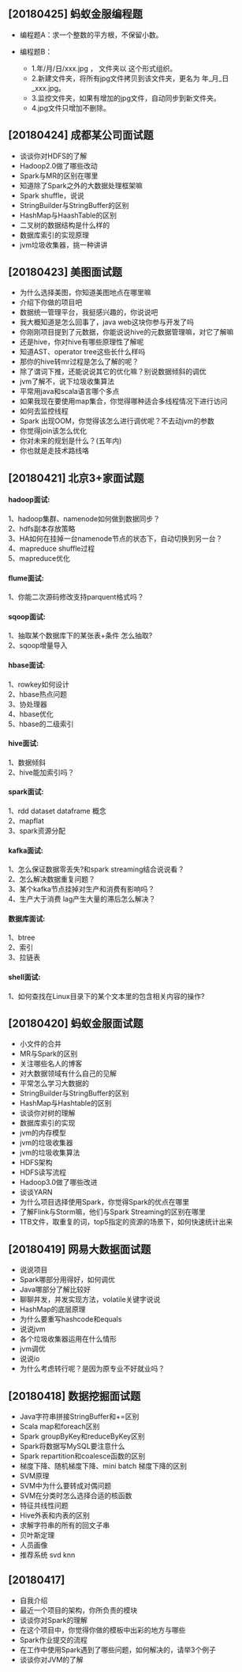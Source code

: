 
## [20180425] 蚂蚁金服编程题
* 编程题A：求一个整数的平方根，不保留小数。
 
* 编程题B：
	* 1.年/月/日/xxx.jpg ， 文件夹以 这个形式组织。
	* 2.新建文件夹，将所有jpg文件拷贝到该文件夹，更名为 年_月_日_xxx.jpg。
	* 3.监控文件夹，如果有增加的jpg文件，自动同步到新文件夹。
	* 4.jpg文件只增加不删除。

## [20180424] 成都某公司面试题
* 谈谈你对HDFS的了解
* Hadoop2.0做了哪些改动
* Spark与MR的区别在哪里
* 知道除了Spark之外的大数据处理框架嘛
* Spark shuffle，说说
* StringBuilder与StringBuffer的区别
* HashMap与HaashTable的区别
* 二叉树的数据结构是什么样的
* 数据库索引的实现原理
* jvm垃圾收集器，挑一种讲讲

## [20180423] 美图面试题
* 为什么选择美图，你知道美图地点在哪里嘛
* 介绍下你做的项目吧
* 数据统一管理平台，我挺感兴趣的，你说说吧
* 我大概知道是怎么回事了，java web这块你参与开发了吗
* 你刚刚项目提到了元数据，你能说说hive的元数据管理嘛，对它了解嘛
* 还是hive，你对hive有哪些原理性了解呢
* 知道AST、operator tree这些长什么样吗
* 那你的hive转mr过程是怎么了解的呢？
* 除了谓词下推，还能说说其它的优化嘛？别说数据倾斜的调优
* jvm了解不，说下垃圾收集算法
* 平常用java和scala语言哪个多点
* 如果我现在要使用map集合，你觉得哪种适合多线程情况下进行访问
* 如何去监控线程
* Spark 出现OOM，你觉得该怎么进行调优呢？不去动jvm的参数
* 你觉得join该怎么优化
* 你对未来的规划是什么？(五年内)
* 你也就是走技术路线咯

## [20180421] 北京3+家面试题
#### hadoop面试:  
1、hadoop集群、namenode如何做到数据同步？   
2、hdfs副本存放策略  
3、HA如何在挂掉一台namenode节点的状态下，自动切换到另一台？  
4、mapreduce shuffle过程  
5、mapreduce优化  

#### flume面试:  
1、你能二次源码修改支持parquent格式吗？  

#### sqoop面试:  
1、抽取某个数据库下的某张表+条件  怎么抽取?  
2、sqoop增量导入  

#### hbase面试:  
1、rowkey如何设计    
2、hbase热点问题    
3、协处理器   
4、hbase优化    
5、hbase的二级索引  

#### hive面试:
1、数据倾斜  
2、hive能加索引吗？  

#### spark面试:  
1、rdd dataset dataframe 概念  
2、mapflat  
3、spark资源分配  

#### kafka面试:  
1、怎么保证数据零丢失?和spark streaming结合说说看？  
2、怎么解决数据重复问题？  
3、某个kafka节点挂掉对生产和消费有影响吗？  
4、生产大于消费 lag产生大量的滞后怎么解决？  

#### 数据库面试:  
1、btree   
2、索引   
3、拉链表  

#### shell面试:  
1、如何查找在Linux目录下的某个文本里的包含相关内容的操作?  

## [20180420] 蚂蚁金服面试题
* 小文件的合并
* MR与Spark的区别	   
* 关注哪些名人的博客
* 对大数据领域有什么自己的见解	
* 平常怎么学习大数据的
* StringBuilder与StringBuffer的区别
* HashMap与Hashtable的区别
* 谈谈你对树的理解
* 数据库索引的实现
* jvm的内存模型
* jvm的垃圾收集器
* jvm的垃圾收集算法
* HDFS架构
* HDFS读写流程
* Hadoop3.0做了哪些改进
* 谈谈YARN
* 为什么项目选择使用Spark，你觉得Spark的优点在哪里
* 了解Flink与Storm嘛，他们与Spark Streaming的区别在哪里
* 1TB文件，取重复的词，top5指定的资源的场景下，如何快速统计出来


## [20180419] 网易大数据面试题
* 说说项目
* Spark哪部分用得好，如何调优
* Java哪部分了解比较好
* 聊聊并发，并发实现方法，volatile关键字说说
* HashMap的底层原理
* 为什么要重写hashcode和equals
* 说说jvm
* 各个垃圾收集器运用在什么情形
* jvm调优
* 说说io
* 为什么考虑转行呢？是因为原专业不好就业吗？

## [20180418] 数据挖掘面试题
* Java字符串拼接StringBuffer和+=区别
* Scala map和foreach区别 
* Spark groupByKey和reduceByKey区别
* Spark将数据写MySQL要注意什么
* Spark repartition和coalesce函数的区别
* 梯度下降、随机梯度下降、mini batch 梯度下降的区别
* SVM原理
* SVM中为什么要转成对偶问题
* SVM在分类时怎么选择合适的核函数
* 特征共线性问题
* Hive外表和内表的区别
* 求解字符串的所有的回文子串
* 贝叶斯定理
* 人员画像
* 推荐系统 svd knn



## [20180417]

* 自我介绍
* 最近一个项目的架构，你所负责的模块
* 谈谈你对Spark的理解
* 在这个项目中，你觉得你做的模板中出彩的地方与哪些
* Spark作业提交的流程
* 在工作中使用Spark遇到了哪些问题，如何解决的，请举3个例子
* 谈谈你对JVM的了解
 

